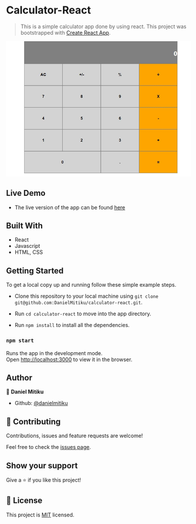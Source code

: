 # Calculator-React

> This is a simple calculator app done by using react. This project was bootstrapped with [Create React App](https://github.com/facebook/create-react-app).

![screenshot](./Capture.JPG)

## Live Demo

- The live version of the app can be found [here](https://calculator-react-es6.herokuapp.com/)

## Built With

- React
- Javascript
- HTML, CSS

## Getting Started

To get a local copy up and running follow these simple example steps.

 - Clone this repository to your local machine using ```git clone git@github.com:DanielMitiku/calculator-react.git```.

 - Run ```cd calculator-react``` to move into the app directory.

 - Run ```npm install``` to install all the dependencies.

### `npm start`

Runs the app in the development mode.<br />
Open [http://localhost:3000](http://localhost:3000) to view it in the browser.

## Author

👤 **Daniel Mitiku**

- Github: [@danielmitiku](https://github.com/DanielMitiku)

## 🤝 Contributing

Contributions, issues and feature requests are welcome!

Feel free to check the [issues page](issues/).

## Show your support

Give a ⭐️ if you like this project!

## 📝 License

This project is [MIT](lic.url) licensed.
